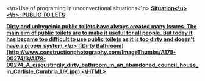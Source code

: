 <HTML>
<\n>Use of programing in unconvectional situations<\n>
<b><u>Situation<\u><\b>: PUBLIC TOILETS
<p>Dirty and unhygeinic public toilets have always created many issues. The main aim of public toilets are to make it useful for all people. But today it has became too difficult to use public toilets as it is too dirty and doesn't have a proper system.<\p>
![Dirty Bathroom](http://www.constructionphotography.com/ImageThumbs/A178-00274/3/A178-00274_A_disgustingly_dirty_bathroom_in_an_abandoned_council_house_in_Carlisle_Cumbria_UK.jpg)
<\HTML>
